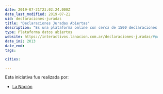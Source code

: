 ```yaml
---
date: 2019-07-21T23:02:24.000Z
date_last_modified: 2019-07-21
uid: declaraciones-juradas
title: "Declaraciones Juradas Abiertas"
description: "Es una plataforma online con cerca de 1500 declaraciones juradas de los principales funcionarios del Poder Ejecutivo, Legislativo y Judicial de la Argentina."
type: Plataforma datos abiertos
website: https://interactivos.lanacion.com.ar/declaraciones-juradas/#pd=0
date_ini: 2013
date_end: 
tags:

cities: 

---
```


Esta iniciativa fue realizada por:

- [La Nación](/i/la-nacion-arg.html)
